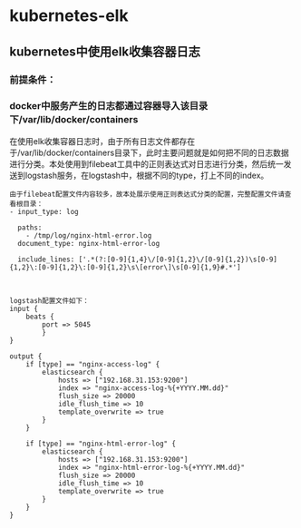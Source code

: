 # kubernetes-elk
## kubernetes中使用elk收集容器日志

### 前提条件：
### docker中服务产生的日志都通过容器导入该目录下/var/lib/docker/containers

在使用elk收集容器日志时，由于所有日志文件都存在于/var/lib/docker/containers目录下，此时主要问题就是如何把不同的日志数据进行分类。本处使用到filebeat工具中的正则表达式对日志进行分类，然后统一发送到logstash服务，在logstash中，根据不同的type，打上不同的index。

    由于filebeat配置文件内容较多，故本处展示使用正则表达式分类的配置，完整配置文件请查看根目录：
    - input_type: log
    
      paths:
        - /tmp/log/nginx-html-error.log
      document_type: nginx-html-error-log
    
      include_lines: ['.*(?:[0-9]{1,4}\/[0-9]{1,2}\/[0-9]{1,2})\s[0-9]{1,2}\:[0-9]{1,2}\:[0-9]{1,2}\s\[error\]\s[0-9]{1,9}#.*']



    logstash配置文件如下：
    input {
        beats {
            port => 5045
            }
    }
    
    output {
        if [type] == "nginx-access-log" {
            elasticsearch {
                hosts => ["192.168.31.153:9200"]
                index => "nginx-access-log-%{+YYYY.MM.dd}"
                flush_size => 20000
                idle_flush_time => 10
                template_overwrite => true
            }
        }
    
        if [type] == "nginx-html-error-log" {
            elasticsearch {
                hosts => ["192.168.31.153:9200"]
                index => "nginx-html-error-log-%{+YYYY.MM.dd}"
                flush_size => 20000
                idle_flush_time => 10
                template_overwrite => true
            }
        }
    }
    















